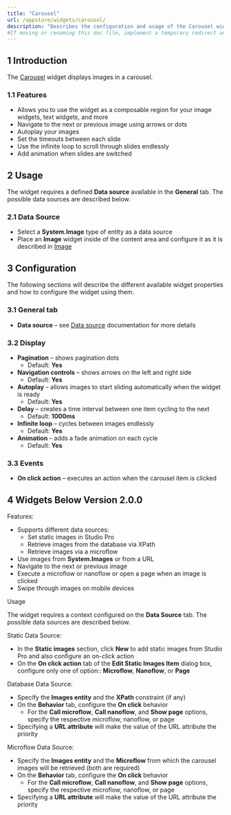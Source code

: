 ```yaml
---
title: "Carousel"
url: /appstore/widgets/carousel/
description: "Describes the configuration and usage of the Carousel widget, which is available in the Mendix Marketplace."
#If moving or renaming this doc file, implement a temporary redirect and let the respective team know they should update the URL in the product. See Mapping to Products for more details.
---
```


## 1 Introduction

The [Carousel](https://marketplace.mendix.com/link/component/47784/) widget displays images in a carousel.

### 1.1 Features

* Allows you to use the widget as a composable region for your image widgets, text widgets, and more
* Navigate to the next or previous image using arrows or dots
* Autoplay your images
* Set the timeouts between each slide
* Use the infinite loop to scroll through slides endlessly
* Add animation when slides are switched

## 2 Usage

The widget requires a defined **Data source** available in the **General** tab. The possible data sources are described below.

### 2.1 Data Source

* Select a **System.Image** type of entity as a data source
* Place an **Image** widget inside of the content area and configure it as it is described in [Image](/appstore/widgets/image/)

## 3 Configuration

The following sections will describe the different available widget properties and how to configure the widget using them.

### 3.1 General tab

* **Data source** – see [Data source](/refguide/data-sources/) documentation for more details

### 3.2 Display

* **Pagination** – shows pagination dots
    * Default: **Yes**
* **Navigation controls** – shows arrows on the left and right side
    * Default: **Yes**
* **Autoplay** – allows images to start sliding automatically when the widget is ready
    * Default: **Yes**
* **Delay** – creates a time interval between one item cycling to the next
    * Default: **1000ms**
* **Infinite loop** – cycles between images endlessly
    * Default: **Yes**
* **Animation** – adds a fade animation on each cycle
    * Default: **Yes**

### 3.3 Events

* **On click action** – executes an action when the carousel item is clicked

## 4 Widgets Below Version 2.0.0

Features:

* Supports different data sources:
    * Set static images in Studio Pro
    * Retrieve images from the database via XPath
    * Retrieve images via a microflow
* Use images from **System.Images** or from a URL
* Navigate to the next or previous image
* Execute a microflow or nanoflow or open a page when an image is clicked
* Swipe through images on mobile devices

Usage

The widget requires a context configured on the **Data Source** tab. The possible data sources are described below.

Static Data Source:

* In the **Static images** section, click **New** to add static images from Studio Pro and also configure an on-click action
* On the **On click action** tab of the **Edit Static Images Item** dialog box, configure only one of option:: **Microflow**, **Nanoflow**, or **Page**

Database Data Source:

* Specify the **Images entity** and the **XPath** constraint (if any)
* On the **Behavior** tab, configure the **On click** behavior
    * For the **Call microflow**, **Call nanoflow**, and **Show page** options, specify the respective microflow, nanoflow, or page
* Specifying a **URL attribute** will make the value of the URL attribute the priority

Microflow Data Source:

* Specify the **Images entity** and the **Microflow** from which the carousel images will be retrieved (both are required)
* On the **Behavior** tab, configure the **On click** behavior
    * For the **Call microflow**, **Call nanoflow**, and **Show page** options, specify the respective microflow, nanoflow, or page
* Specifying a **URL attribute** will make the value of the URL attribute the priority
